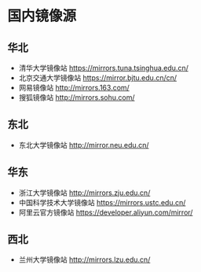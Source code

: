 # 国内镜像源
华北
--
- 清华大学镜像站 https://mirrors.tuna.tsinghua.edu.cn/
- 北京交通大学镜像站 https://mirror.bjtu.edu.cn/cn/
- 网易镜像站 http://mirrors.163.com/
- 搜狐镜像站 http://mirrors.sohu.com/


东北
--
- 东北大学镜像站 http://mirror.neu.edu.cn/


华东
--
- 浙江大学镜像站 http://mirrors.zju.edu.cn/
- 中国科学技术大学镜像站 https://mirrors.ustc.edu.cn/
- 阿里云官方镜像站 https://developer.aliyun.com/mirror/


西北
--
- 兰州大学镜像站 http://mirrors.lzu.edu.cn/

